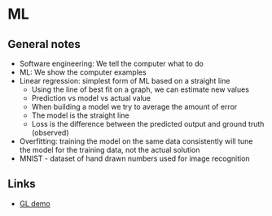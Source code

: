 # ML
## General notes
* Software engineering: We tell the computer what to do
* ML: We show the computer examples
* Linear regression: simplest form of ML based on a straight line
	* Using the line of best fit on a graph, we can estimate new values
	* Prediction vs model vs actual value
	* When building a model we try to average the amount of error
	* The model is the straight line
	* Loss is the difference between the predicted output and ground truth (observed)
* Overfitting: training the model on the same data consistently will tune the model for the training data, not the actual solution
* MNIST - dataset of hand drawn numbers used for image recognition

## Links
* [GL demo](https://gitlab.com/gitlab-org/ml-ops/contribute-2021/-/blob/main/demo/full.ipynb)
